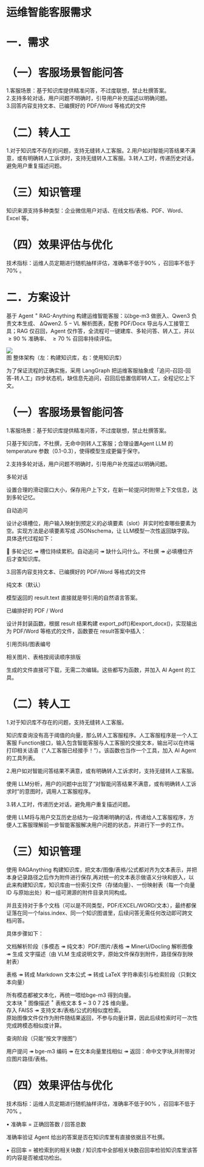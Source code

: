 # 运维智能客服需求

# 一．需求

# （一）客服场景智能问答

1.客服场景：基于知识库提供精准问答，不过度联想，禁止杜撰答案。  
2.支持多轮对话，用户问题不明确时，引导用户补充描述以明确问题。  
3.回答内容支持文本、已编撰好的 PDF/Word 等格式的文件

# （二）转人工

1.对于知识库不存在的问题，支持无缝转人工客服。2.用户如对智能问答结果不满意，或有明确转人工诉求时，支持无缝转人工客服。3.转人工时，传递历史对话，避免用户重复描述问题。

# （三）知识管理

知识来源支持多种类型：企业微信用户对话、在线文档/表格、PDF、Word、Excel 等。

# （四）效果评估与优化

技术指标：运维人员定期进行随机抽样评估，准确率不低于$9 0 \%$ ，召回率不低于 $7 0 \%$ 。

# 二．方案设计

基于 Agent $^ +$ RAG-Anything 构建运维智能客服：以bge-m3 做嵌入、Qwen3 负责文本生成、 $\mathrm { \Delta Q w e n 2 . \ 5 { - } V L }$ 解析图表，配套 PDF/Docx 导出与人工接管工具；RAG 仅召回，Agent 仅作答，全流程可一键建库、多轮问答、转人工，并以 $\geq 9 0 \ \%$ 准确率、 $\geq 7 0 \ \%$ 召回率持续评估。

![](images/8d1f37673b76d530b334f233ad9b5547aa27f373b1edabef32d605bd7b18a519.jpg)  
图 整体架构（左：构建知识库，右：使用知识库）

为了保证流程的正确实施，采用 LangGraph 把运维客服抽象成「追问-召回-回答-转人工」四步状态机，缺信息先追问，召回后低置信即转人工，全程记忆上下文。

# （一）客服场景智能问答

1.客服场景：基于知识库提供精准问答，不过度联想，禁止杜撰答案。

只基于知识库，不杜撰，无命中则转人工客服；合理设置Agent LLM 的 temperature 参数（0.1-0.3），使得模型生成更偏于保守。

2.支持多轮对话，用户问题不明确时，引导用户补充描述以明确问题。

多轮对话

设置合理的滑动窗口大小，保存用户上下文，在新一轮提问时附带上下文信息，达到多轮记忆。

自动追问

设计必填槽位，用户输入映射到预定义的必填要素（slot）并实时检查哪些要素为空。实现方法是必填要素写成 JSONschema，让 LLM模型一次性返回缺字段。具体迭代过程如下：

 多轮记忆 $\twoheadrightarrow$ 槽位持续累积。自动追问 $\twoheadrightarrow$ 缺什么问什么。不杜撰 $\twoheadrightarrow$ 必填槽位齐后才查知识库。

3.回答内容支持文本、已编撰好的 PDF/Word 等格式的文件

纯文本（默认）

模型返回的 result.text 直接就是带引用的自然语言答案。

已编排好的 PDF / Word

设计并封装函数，根据 result 结果构建 export_pdf()和export_docx()，实现输出为 PDF/Word 等格式的文件，函数要在 result答案中插入：

引用页码/图表编号

相关图片、表格按阅读顺序排版

生成的文件直接可下载，无需二次编辑。这些都写为函数，并加入 AI Agent 的工具。

# （二）转人工

1.对于知识库不存在的问题，支持无缝转人工客服。

知识库查询没有高于阈值的向量，那么转人工客服程序。人工客服程序是一个人工客服 Function接口，输入包含智能客服与人工客服的交接文本，输出可以在终端打印相关话语（“人工客服已经接手！”）。该函数也当作一个工具，加入 AI Agent 的工具列表。

2.用户如对智能问答结果不满意，或有明确转人工诉求时，支持无缝转人工客服。

使用 LLM分析，用户的问题中出现了“对智能问答结果不满意，或有明确转人工诉求时”的意图时，调用人工客服程序。

3.转人工时，传递历史对话，避免用户重复描述问题。

使用 LLM将与用户交互历史总结为一段清晰明确的话，传递给人工客服程序，方便人工客服理解前一步智能客服解决用户问题的状态，并进行下一步的工作。

# （三）知识管理

使用 RAGAnything 构建知识库，把文本/图像/表格/公式都对齐为文本表示，并把本身记录路径之后作为附件进行保存,再对统一的文本表示做语义分块和嵌入，以此来构建知识库，知识库由一份索引文件（存储向量）、一份映射表（每一个向量 ID 与原始出处）和一组可溯源的附件目录共同构成。

并且支持对于多个文档（可以是不同类型，PDF/EXCEL/WORD/文本），最终都保证落在同一个faiss.index、同一个知识图谱里，后续问答无需任何改动即可跨文档问答。

具体步骤如下：

文档解析阶段（多模态 $\twoheadrightarrow$ 纯文本）PDF/图片/表格 $\twoheadrightarrow$ MinerU/Docling 解析图像 $\twoheadrightarrow$ 生成 文字描述（由 VLM 生成说明文字，原始文件保存到附件，路径保存到映射表）

表格 $\twoheadrightarrow$ 转成 Markdown 文本公式 $\twoheadrightarrow$ 转成 LaTeX 字符串索引与检索阶段（只剩文本向量）

所有模态都被文本化，再统一喂给bge-m3 得到向量。  
文本块 $^ +$ 图像描述 $^ +$ 表格文本 $ ~ 3 0 7 2$ 维向量。  
存入 FAISS $\twoheadrightarrow$ 支持文本/表格/公式的相似度检索。  
原始图像文件仅作为附件随结果返回，不参与向量计算，因此后续检索时可一次性完成跨模态相似度计算。

查询阶段（只能“按文字搜图”）

用户提问 $\twoheadrightarrow$ bge-m3 编码 $\twoheadrightarrow$ 在文本向量里找相似 $\twoheadrightarrow$ 返回：命中文字块,并附带对应图片路径/表格。

# （四）效果评估与优化

技术指标：运维人员定期进行随机抽样评估，准确率不低于$9 0 \%$ ，召回率不低于 $7 0 \%$ 。

$\bullet$ 准确率 $=$ 正确回答数 / 回答总数

准确率验证 Agent 给出的答案是否在知识库里有直接依据且不杜撰。

$\bullet$ 召回率 $=$ 被检索到的相关块数 / 知识库中全部相关块数召回率检验知识库里该答的内容是否被成功检出。